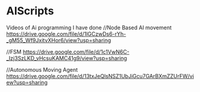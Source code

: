 # AIScripts
 Videos of Ai programming I have done
 //Node Based AI movement
 https://drive.google.com/file/d/1lGCzwDs6-rYh-_gM55_Wf9JxitvXHor6/view?usp=sharing
 
 //FSM 
https://drive.google.com/file/d/1c1VwN6C-_Izj3SzLKD_vHcsuKAMC41g9/view?usp=sharing

//Autonomous Moving Agent
https://drive.google.com/file/d/13txJeQlsNSZ1UbJiGcu7GArBXmZZUrFW/view?usp=sharing
